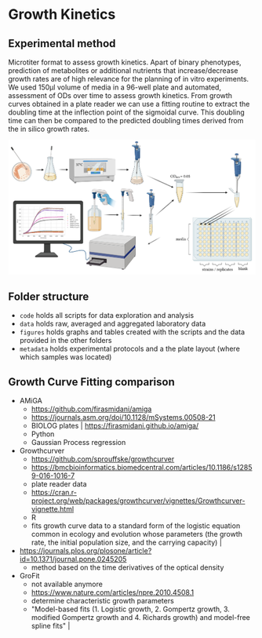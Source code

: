 # Growth Kinetics

## Experimental method
Microtiter format to assess growth kinetics. Apart of binary phenotypes, prediction of metabolites or additional nutrients that increase/decrease growth rates are of high relevance for the planning of in vitro experiments. We used 150µl volume of media in a 96-well plate and automated, assessment of ODs over time to assess growth kinetics. From growth curves obtained in a plate reader we can use a fitting routine to extract the doubling time at the inflection point of the sigmoidal curve. This doubling time can then be compared to the predicted doubling times derived from the in silico growth rates.

![Graphical Protocol for Growth Kinetics](./metadata/growth_kinetics_protocol.png)

## Folder structure
* `code` holds all scripts for data exploration and analysis
* `data` holds raw, averaged and aggregated laboratory data
* `figures` holds graphs and tables created with the scripts and the data provided in the other folders
* `metadata` holds experimental protocols and a the plate layout (where which samples was located)

## Growth Curve Fitting comparison

* AMiGA  
    * https://github.com/firasmidani/amiga 
    * https://journals.asm.org/doi/10.1128/mSystems.00508-21 
    * BIOLOG plates  | https://firasmidani.github.io/amiga/ 
    * Python
    * Gaussian Process regression
* Growthcurver
    * https://github.com/sprouffske/growthcurver
    * https://bmcbioinformatics.biomedcentral.com/articles/10.1186/s12859-016-1016-7 
    * plate reader data 
    * https://cran.r-project.org/web/packages/growthcurver/vignettes/Growthcurver-vignette.html 
    * R 
    * fits growth curve data to a standard form of the logistic equation common in ecology and evolution whose parameters (the growth rate, the initial population size, and the carrying capacity) |
* https://journals.plos.org/plosone/article?id=10.1371/journal.pone.0245205 
    * method based on the time derivatives of the optical density 
* GroFit
    * not available anymore
    * https://www.nature.com/articles/npre.2010.4508.1 
    * determine characteristic growth parameters
    * "Model-based fits (1. Logistic growth, 2. Gompertz growth, 3. modified Gompertz growth and 4. Richards growth) and model-free spline fits"   |
